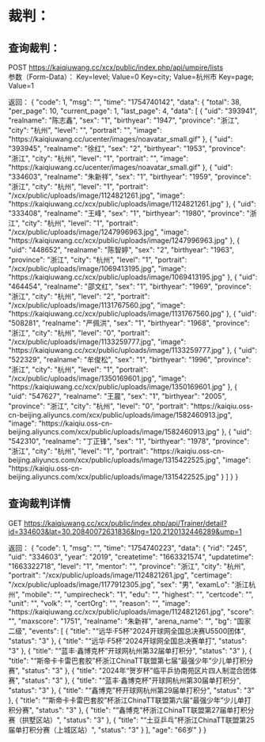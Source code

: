 # 裁判：
## 查询裁判：
POST
https://kaiqiuwang.cc/xcx/public/index.php/api/umpire/lists  
参数（Form-Data）：
Key=level; Value=0
Key=city; Value=杭州市
Key=page; Value=1

返回：
{
    "code": 1,
    "msg": "",
    "time": "1754740142",
    "data": {
        "total": 38,
        "per_page": 10,
        "current_page": 1,
        "last_page": 4,
        "data": [
            {
                "uid": "393941",
                "realname": "陈志鑫",
                "sex": "1",
                "birthyear": "1947",
                "province": "浙江",
                "city": "杭州",
                "level": "",
                "portrait": "",
                "image": "https:\/\/kaiqiuwang.cc\/ucenter\/images\/noavatar_small.gif"
            },
            {
                "uid": "393945",
                "realname": "徐红",
                "sex": "2",
                "birthyear": "1953",
                "province": "浙江",
                "city": "杭州",
                "level": "1",
                "portrait": "",
                "image": "https:\/\/kaiqiuwang.cc\/ucenter\/images\/noavatar_small.gif"
            },
            {
                "uid": "334603",
                "realname": "朱新祥",
                "sex": "1",
                "birthyear": "1959",
                "province": "浙江",
                "city": "杭州",
                "level": "1",
                "portrait": "\/xcx\/public\/uploads\/image\/1124821261.jpg",
                "image": "https:\/\/kaiqiuwang.cc\/xcx\/public\/uploads\/image\/1124821261.jpg"
            },
            {
                "uid": "333408",
                "realname": "王峰",
                "sex": "1",
                "birthyear": "1980",
                "province": "浙江",
                "city": "杭州",
                "level": "1",
                "portrait": "\/xcx\/public\/uploads\/image\/1247996963.jpg",
                "image": "https:\/\/kaiqiuwang.cc\/xcx\/public\/uploads\/image\/1247996963.jpg"
            },
            {
                "uid": "448652",
                "realname": "陈智婷",
                "sex": "2",
                "birthyear": "1963",
                "province": "浙江",
                "city": "杭州",
                "level": "1",
                "portrait": "\/xcx\/public\/uploads\/image\/1069413195.jpg",
                "image": "https:\/\/kaiqiuwang.cc\/xcx\/public\/uploads\/image\/1069413195.jpg"
            },
            {
                "uid": "464454",
                "realname": "邵文红",
                "sex": "1",
                "birthyear": "1969",
                "province": "浙江",
                "city": "杭州",
                "level": "2",
                "portrait": "\/xcx\/public\/uploads\/image\/1131767560.jpg",
                "image": "https:\/\/kaiqiuwang.cc\/xcx\/public\/uploads\/image\/1131767560.jpg"
            },
            {
                "uid": "508281",
                "realname": "严佩洪",
                "sex": "1",
                "birthyear": "1968",
                "province": "浙江",
                "city": "杭州",
                "level": "0",
                "portrait": "\/xcx\/public\/uploads\/image\/1133259777.jpg",
                "image": "https:\/\/kaiqiuwang.cc\/xcx\/public\/uploads\/image\/1133259777.jpg"
            },
            {
                "uid": "522329",
                "realname": "牟俊松",
                "sex": "1",
                "birthyear": "1996",
                "province": "浙江",
                "city": "杭州",
                "level": "1",
                "portrait": "\/xcx\/public\/uploads\/image\/1350169601.jpg",
                "image": "https:\/\/kaiqiuwang.cc\/xcx\/public\/uploads\/image\/1350169601.jpg"
            },
            {
                "uid": "547627",
                "realname": "王晨",
                "sex": "1",
                "birthyear": "2005",
                "province": "浙江",
                "city": "杭州",
                "level": "0",
                "portrait": "https:\/\/kaiqiu.oss-cn-beijing.aliyuncs.com\/xcx\/public\/uploads\/image\/1582460913.jpg",
                "image": "https:\/\/kaiqiu.oss-cn-beijing.aliyuncs.com\/xcx\/public\/uploads\/image\/1582460913.jpg"
            },
            {
                "uid": "542310",
                "realname": "丁正锋",
                "sex": "1",
                "birthyear": "1978",
                "province": "浙江",
                "city": "杭州",
                "level": "1",
                "portrait": "https:\/\/kaiqiu.oss-cn-beijing.aliyuncs.com\/xcx\/public\/uploads\/image\/1315422525.jpg",
                "image": "https:\/\/kaiqiu.oss-cn-beijing.aliyuncs.com\/xcx\/public\/uploads\/image\/1315422525.jpg"
            }
        ]
    }
}

## 查询裁判详情
GET
https://kaiqiuwang.cc/xcx/public/index.php/api/Trainer/detail?id=334603&lat=30.20840072631836&lng=120.2120132446289&ump=1

返回：
{
    "code": 1,
    "msg": "",
    "time": "1754740223",
    "data": {
        "rid": "245",
        "uid": "334603",
        "year": "2019",
        "createtime": "1663321574",
        "updatetime": "1663322718",
        "level": "1",
        "mentor": "",
        "province": "浙江",
        "city": "杭州",
        "portrait": "\/xcx\/public\/uploads\/image\/1124821261.jpg",
        "certimage": "\/xcx\/public\/uploads\/image\/1177912305.jpg",
        "sex": "男",
        "examLo": "浙江杭州",
        "mobile": "",
        "umpirecheck": "1",
        "edu": "",
        "highest": "",
        "certcode": "",
        "unit": "",
        "volk": "",
        "certOrg": "",
        "reason": "",
        "image": "https:\/\/kaiqiuwang.cc\/xcx\/public\/uploads\/image\/1124821261.jpg",
        "score": "",
        "maxscore": "1751",
        "realname": "朱新祥",
        "arena_name": "",
        "bg": "国家二级",
        "events": [
            {
                "title": "“远华·F5杯”2024开球网全国总决赛U5500团体",
                "status": "3"
            },
            {
                "title": "“远华·F5杯”2024开球网全国总决赛单打",
                "status": "3"
            },
            {
                "title": "“蓝丰·鑫博克杯”开球网杭州第32届单打积分",
                "status": "3"
            },
            {
                "title": "“斯帝卡卡雷巴套胶”杯浙江ChinaTT联盟第七届“最强少年”少儿单打积分赛",
                "status": "3"
            },
            {
                "title": "2024年“贺岁杯”临平乒协南苑区片四人制混合团体赛",
                "status": "3"
            },
            {
                "title": "“蓝丰·鑫博克杯”开球网杭州第30届单打积分",
                "status": "3"
            },
            {
                "title": "“鑫博克”杯开球网杭州第29届单打积分",
                "status": "3"
            },
            {
                "title": "“斯帝卡卡雷巴套胶”杯浙江ChinaTT联盟第六届“最强少年”少儿单打积分赛",
                "status": "3"
            },
            {
                "title": "“鑫博克”杯浙江ChinaTT联盟第27届单打积分赛（拱墅区站）",
                "status": "3"
            },
            {
                "title": "“土豆乒乓”杯浙江ChinaTT联盟第25届单打积分赛（上城区站）",
                "status": "3"
            }
        ],
        "age": "66岁"
    }
}
